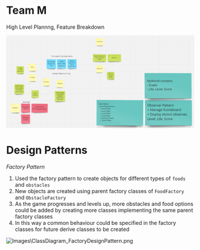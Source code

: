 # Team M

High Level Plannng, Feature Breakdown

![Images\img.png](img.png)

# Design Patterns

*Factory Pattern*

1. Used the factory pattern to create objects for different types of `foods` and `obstacles`
2. New objects are created using parent factory classes of `FoodFactory` and `ObstacleFactory`
3. As the game progresses and levels up, more obstacles and food options could be added by creating more classes implementing the same parent factory classes
4. In this way a common behaviour could be specified in the factory classes for future derive classes to be created

![Images\ClassDiagram_FactoryDesignPattern.png](FactoryDesignPattern.png)